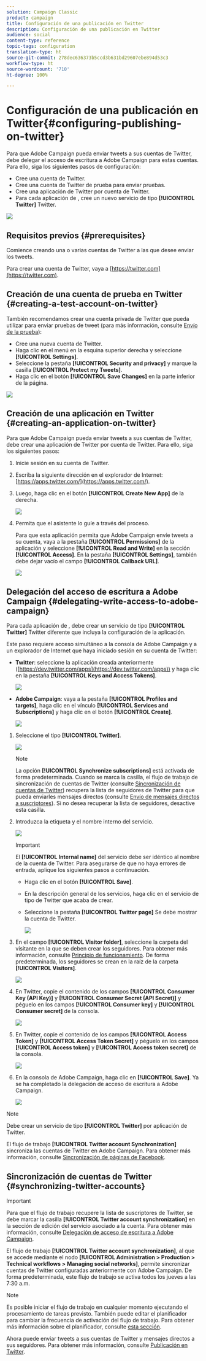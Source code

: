 ```yaml
---
solution: Campaign Classic
product: campaign
title: Configuración de una publicación en Twitter
description: Configuración de una publicación en Twitter
audience: social
content-type: reference
topic-tags: configuration
translation-type: ht
source-git-commit: 278dec636373b5ccd3b631bd29607ebe894d53c3
workflow-type: ht
source-wordcount: '710'
ht-degree: 100%

---
```



# Configuración de una publicación en Twitter{#configuring-publishing-on-twitter}

Para que Adobe Campaign pueda enviar tweets a sus cuentas de Twitter, debe delegar el acceso de escritura a Adobe Campaign para estas cuentas. Para ello, siga los siguientes pasos de configuración:

* Cree una cuenta de Twitter.
* Cree una cuenta de Twitter de prueba para enviar pruebas.
* Cree una aplicación de Twitter por cuenta de Twitter.
* Para cada aplicación de , cree un nuevo servicio de tipo **[!UICONTROL Twitter]** Twitter.

![](assets/social_diagram_twitter_service.png)

## Requisitos previos {#prerequisites}

Comience creando una o varias cuentas de Twitter a las que desee enviar los tweets.

Para crear una cuenta de Twitter, vaya a [https://twitter.com](https://twitter.com).

## Creación de una cuenta de prueba en Twitter {#creating-a-test-account-on-twitter}

También recomendamos crear una cuenta privada de Twitter que pueda utilizar para enviar pruebas de tweet (para más información, consulte [Envío de la prueba](../../social/using/publishing-on-twitter.md#sending-the-proof)):

* Cree una nueva cuenta de Twitter.
* Haga clic en el menú en la esquina superior derecha y seleccione **[!UICONTROL Settings]**.
* Seleccione la pestaña **[!UICONTROL Security and privacy]** y marque la casilla **[!UICONTROL Protect my Tweets]**.
* Haga clic en el botón **[!UICONTROL Save Changes]** en la parte inferior de la página.

![](assets/social_twitter_test_page.png)

## Creación de una aplicación en Twitter {#creating-an-application-on-twitter}

Para que Adobe Campaign pueda enviar tweets a sus cuentas de Twitter, debe crear una aplicación de Twitter por cuenta de Twitter. Para ello, siga los siguientes pasos:

1. Inicie sesión en su cuenta de Twitter.
1. Escriba la siguiente dirección en el explorador de Internet: [https://apps.twitter.com/](https://apps.twitter.com/).
1. Luego, haga clic en el botón **[!UICONTROL Create New App]** de la derecha.

   ![](assets/social_create_twitter_app_001.png)

1. Permita que el asistente lo guíe a través del proceso.

   Para que esta aplicación permita que Adobe Campaign envíe tweets a su cuenta, vaya a la pestaña **[!UICONTROL Permissions]** de la aplicación y seleccione **[!UICONTROL Read and Write]** en la sección **[!UICONTROL Access]**. En la pestaña **[!UICONTROL Settings]**, también debe dejar vacío el campo **[!UICONTROL Callback URL]**.

   ![](assets/social_create_twitter_app_002.png)

## Delegación del acceso de escritura a Adobe Campaign {#delegating-write-access-to-adobe-campaign}

Para cada aplicación de , debe crear un servicio de tipo **[!UICONTROL Twitter]** Twitter diferente que incluya la configuración de la aplicación.

Este paso requiere acceso simultáneo a la consola de Adobe Campaign y a un explorador de Internet que haya iniciado sesión en su cuenta de Twitter:

* **Twitter**: seleccione la aplicación creada anteriormente ([https://dev.twitter.com/apps](https://dev.twitter.com/apps)) y haga clic en la pestaña **[!UICONTROL Keys and Access Tokens]**.

   ![](assets/social_twitter_service_002.png)

* **Adobe Campaign**: vaya a la pestaña **[!UICONTROL Profiles and targets]**, haga clic en el vínculo **[!UICONTROL Services and Subscriptions]** y haga clic en el botón **[!UICONTROL Create]**.

   ![](assets/social_twitter_service_007.png)

1. Seleccione el tipo **[!UICONTROL Twitter]**.

   ![](assets/social_twitter_service_008.png)

   >[!NOTE]
   >
   >La opción **[!UICONTROL Synchronize subscriptions]** está activada de forma predeterminada. Cuando se marca la casilla, el flujo de trabajo de sincronización de cuentas de Twitter (consulte [Sincronización de cuentas de Twitter](#synchronizing-twitter-accounts)) recupera la lista de seguidores de Twitter para que pueda enviarles mensajes directos (consulte [Envío de mensajes directos a suscriptores](../../social/using/publishing-on-twitter.md#sending-direct-messages-to-subscribers)). Si no desea recuperar la lista de seguidores, desactive esta casilla.

1. Introduzca la etiqueta y el nombre interno del servicio.

   ![](assets/social_twitter_service_009.png)

   >[!IMPORTANT]
   >
   >El **[!UICONTROL Internal name]** del servicio debe ser idéntico al nombre de la cuenta de Twitter. Para asegurarse de que no haya errores de entrada, aplique los siguientes pasos a continuación.

   * Haga clic en el botón **[!UICONTROL Save]**.
   * En la descripción general de los servicios, haga clic en el servicio de tipo de Twitter que acaba de crear.
   * Seleccione la pestaña **[!UICONTROL Twitter page]** Se debe mostrar la cuenta de Twitter.

      ![](assets/social_twitter_service_010.png)

1. En el campo **[!UICONTROL Visitor folder]**, seleccione la carpeta del visitante en la que se deben crear los seguidores. Para obtener más información, consulte [Principio de funcionamiento](../../social/using/publishing-on-twitter.md#operating-principle). De forma predeterminada, los seguidores se crean en la raíz de la carpeta **[!UICONTROL Visitors]**.

   ![](assets/social_twitter_service_010_b.png)

1. En Twitter, copie el contenido de los campos **[!UICONTROL Consumer Key (API Key)]** y **[!UICONTROL Consumer Secret (API Secret)]** y péguelo en los campos **[!UICONTROL Consumer key]** y **[!UICONTROL Consumer secret]** de la consola.

   ![](assets/social_twitter_service_012.png)

1. En Twitter, copie el contenido de los campos **[!UICONTROL Access Token]** y **[!UICONTROL Access Token Secret]** y péguelo en los campos **[!UICONTROL Access token]** y **[!UICONTROL Access token secret]** de la consola.

   ![](assets/social_twitter_service_013.png)

1. En la consola de Adobe Campaign, haga clic en **[!UICONTROL Save]**. Ya se ha completado la delegación de acceso de escritura a Adobe Campaign.

   ![](assets/social_twitter_service_014.png)

>[!NOTE]
>
>Debe crear un servicio de tipo **[!UICONTROL Twitter]** por aplicación de Twitter.

El flujo de trabajo **[!UICONTROL Twitter account Synchronization]** sincroniza las cuentas de Twitter en Adobe Campaign. Para obtener más información, consulte [Sincronización de páginas de Facebook](../../social/using/publishing-on-facebook-walls.md#synchronizing-facebook-pages).

## Sincronización de cuentas de Twitter {#synchronizing-twitter-accounts}

>[!IMPORTANT]
>
>Para que el flujo de trabajo recupere la lista de suscriptores de Twitter, se debe marcar la casilla **[!UICONTROL Twitter account synchronization]** en la sección de edición del servicio asociado a la cuenta. Para obtener más información, consulte [Delegación de acceso de escritura a Adobe Campaign](#delegating-write-access-to-adobe-campaign).

El flujo de trabajo **[!UICONTROL Twitter account synchronization]**, al que se accede mediante el nodo **[!UICONTROL Administration > Production > Technical workflows > Managing social networks]**, permite sincronizar cuentas de Twitter configuradas anteriormente con Adobe Campaign. De forma predeterminada, este flujo de trabajo se activa todos los jueves a las 7:30 a.m.

>[!NOTE]
>
>Es posible iniciar el flujo de trabajo en cualquier momento ejecutando el procesamiento de tareas previsto. También puede editar el planificador para cambiar la frecuencia de activación del flujo de trabajo. Para obtener más información sobre el planificador, consulte [esta sección](../../workflow/using/scheduler.md).

Ahora puede enviar tweets a sus cuentas de Twitter y mensajes directos a sus seguidores. Para obtener más información, consulte [Publicación en Twitter](../../social/using/publishing-on-twitter.md).

